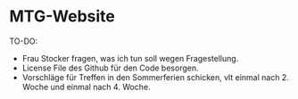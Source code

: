 # MTG-Website
 
TO-DO:
- Frau Stocker fragen, was ich tun soll wegen Fragestellung.
- License File des Github für den Code besorgen.
- Vorschläge für Treffen in den Sommerferien schicken, vlt einmal nach 2. Woche und einmal nach 4. Woche.